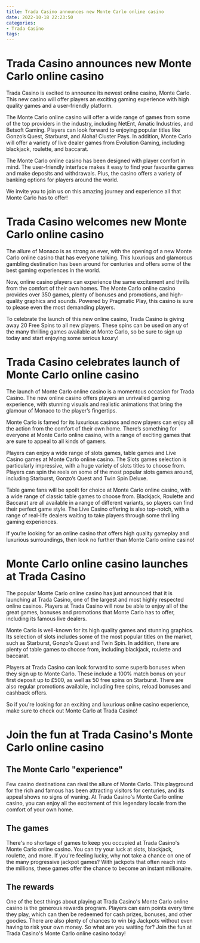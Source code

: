 ```yaml
---
title: Trada Casino announces new Monte Carlo online casino
date: 2022-10-18 22:23:50
categories:
- Trada Casino
tags:
---
```



#  Trada Casino announces new Monte Carlo online casino

Trada Casino is excited to announce its newest online casino, Monte Carlo. This new casino will offer players an exciting gaming experience with high quality games and a user-friendly platform.

The Monte Carlo online casino will offer a wide range of games from some of the top providers in the industry, including NetEnt, Amatic Industries, and Betsoft Gaming. Players can look forward to enjoying popular titles like Gonzo’s Quest, Starburst, and Aloha! Cluster Pays. In addition, Monte Carlo will offer a variety of live dealer games from Evolution Gaming, including blackjack, roulette, and baccarat.

The Monte Carlo online casino has been designed with player comfort in mind. The user-friendly interface makes it easy to find your favourite games and make deposits and withdrawals. Plus, the casino offers a variety of banking options for players around the world.

We invite you to join us on this amazing journey and experience all that Monte Carlo has to offer!

#  Trada Casino welcomes new Monte Carlo online casino

The allure of Monaco is as strong as ever, with the opening of a new Monte Carlo online casino that has everyone talking. This luxurious and glamorous gambling destination has been around for centuries and offers some of the best gaming experiences in the world.

Now, online casino players can experience the same excitement and thrills from the comfort of their own homes. The Monte Carlo online casino provides over 350 games, plenty of bonuses and promotions, and high-quality graphics and sounds. Powered by Pragmatic Play, this casino is sure to please even the most demanding players.

To celebrate the launch of this new online casino, Trada Casino is giving away 20 Free Spins to all new players. These spins can be used on any of the many thrilling games available at Monte Carlo, so be sure to sign up today and start enjoying some serious luxury!

#  Trada Casino celebrates launch of Monte Carlo online casino

The launch of Monte Carlo online casino is a momentous occasion for Trada Casino. The new online casino offers players an unrivalled gaming experience, with stunning visuals and realistic animations that bring the glamour of Monaco to the player’s fingertips.

Monte Carlo is famed for its luxurious casinos and now players can enjoy all the action from the comfort of their own home. There’s something for everyone at Monte Carlo online casino, with a range of exciting games that are sure to appeal to all kinds of gamers.

Players can enjoy a wide range of slots games, table games and Live Casino games at Monte Carlo online casino. The Slots games selection is particularly impressive, with a huge variety of slots titles to choose from. Players can spin the reels on some of the most popular slots games around, including Starburst, Gonzo’s Quest and Twin Spin Deluxe.

Table game fans will be spoilt for choice at Monte Carlo online casino, with a wide range of classic table games to choose from. Blackjack, Roulette and Baccarat are all available in a range of different variants, so players can find their perfect game style. The Live Casino offering is also top-notch, with a range of real-life dealers waiting to take players through some thrilling gaming experiences.

If you’re looking for an online casino that offers high quality gameplay and luxurious surroundings, then look no further than Monte Carlo online casino!

#  Monte Carlo online casino launches at Trada Casino

The popular Monte Carlo online casino has just announced that it is launching at Trada Casino, one of the largest and most highly respected online casinos. Players at Trada Casino will now be able to enjoy all of the great games, bonuses and promotions that Monte Carlo has to offer, including its famous live dealers.

Monte Carlo is well-known for its high quality games and stunning graphics. Its selection of slots includes some of the most popular titles on the market, such as Starburst, Gonzo's Quest and Twin Spin. In addition, there are plenty of table games to choose from, including blackjack, roulette and baccarat.

Players at Trada Casino can look forward to some superb bonuses when they sign up to Monte Carlo. These include a 100% match bonus on your first deposit up to £500, as well as 50 free spins on Starburst. There are also regular promotions available, including free spins, reload bonuses and cashback offers.

So if you're looking for an exciting and luxurious online casino experience, make sure to check out Monte Carlo at Trada Casino!

#  Join the fun at Trada Casino's Monte Carlo online casino

 ## The Monte Carlo "experience"

Few casino destinations can rival the allure of Monte Carlo. This playground for the rich and famous has been attracting visitors for centuries, and its appeal shows no signs of waning. At Trada Casino's Monte Carlo online casino, you can enjoy all the excitement of this legendary locale from the comfort of your own home.

## The games

There's no shortage of games to keep you occupied at Trada Casino's Monte Carlo online casino. You can try your luck at slots, blackjack, roulette, and more. If you're feeling lucky, why not take a chance on one of the many progressive jackpot games? With jackpots that often reach into the millions, these games offer the chance to become an instant millionaire.

## The rewards

One of the best things about playing at Trada Casino's Monte Carlo online casino is the generous rewards program. Players can earn points every time they play, which can then be redeemed for cash prizes, bonuses, and other goodies. There are also plenty of chances to win big Jackpots without even having to risk your own money. So what are you waiting for? Join the fun at Trada Casino's Monte Carlo online casino today!